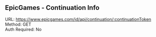## EpicGames - Continuation Info

URL: https://www.epicgames.com/id/api/continuation/:continuationToken \
Method: GET \
Auth Required: No
